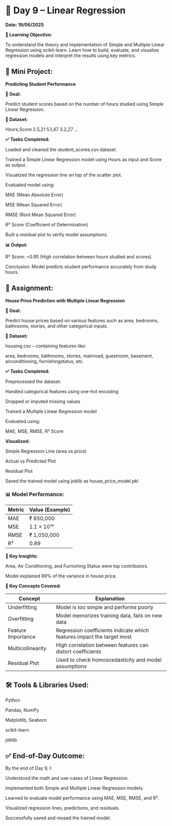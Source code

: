 # 📅 Day 9 – Linear Regression 

**Date: 19/06/2025**

**🧠 Learning Objective:**

To understand the theory and implementation of Simple and Multiple Linear Regression using scikit-learn. Learn how to build, evaluate, and visualize regression models and interpret the results using key metrics.

## 🧪 Mini Project: 

**Predicting Student Performance**

**🎯 Goal:**

Predict student scores based on the number of hours studied using Simple Linear Regression.

**📁 Dataset:**

Hours,Score
2.5,21
5.1,47
3.2,27
...

**✅ Tasks Completed:**

Loaded and cleaned the student_scores.csv dataset.

Trained a Simple Linear Regression model using Hours as input and Score as output.

Visualized the regression line on top of the scatter plot.

Evaluated model using:

MAE (Mean Absolute Error)

MSE (Mean Squared Error)

RMSE (Root Mean Squared Error)

R² Score (Coefficient of Determination)

Built a residual plot to verify model assumptions.

**📊 Output:**

R² Score: ~0.95 (High correlation between hours studied and scores)

Conclusion: Model predicts student performance accurately from study hours.

## 🏡 Assignment:

**House Price Prediction with Multiple Linear Regression**

**🎯 Goal:**

Predict house prices based on various features such as area, bedrooms, bathrooms, stories, and other categorical inputs.

**📁 Dataset:**

housing.csv – containing features like:

area, bedrooms, bathrooms, stories, mainroad, guestroom, basement, airconditioning, furnishingstatus, etc.

**✅ Tasks Completed:**

Preprocessed the dataset:

Handled categorical features using one-hot encoding

Dropped or imputed missing values

Trained a Multiple Linear Regression model

Evaluated using:

MAE, MSE, RMSE, R² Score

**Visualized:**

Simple Regression Line (area vs price)

Actual vs Predicted Plot

Residual Plot

Saved the trained model using joblib as house_price_model.pkl

### 📊 Model Performance:

| Metric | Value (Example) |
| ------ | --------------- |
| MAE    | ₹ 850,000       |
| MSE    | 1.1 × 10¹²      |
| RMSE   | ₹ 1,050,000     |
| R²     | 0.89            |

**🧠 Key Insights:**

Area, Air Conditioning, and Furnishing Status were top contributors.

Model explained 89% of the variance in house price.

**📘 Key Concepts Covered:**

| Concept            | Explanation                                                            |
| ------------------ | ---------------------------------------------------------------------- |
| Underfitting       | Model is too simple and performs poorly                                |
| Overfitting        | Model memorizes training data, fails on new data                       |
| Feature Importance | Regression coefficients indicate which features impact the target most |
| Multicollinearity  | High correlation between features can distort coefficients             |
| Residual Plot      | Used to check homoscedasticity and model assumptions                   |

## 🛠 Tools & Libraries Used:

Python

Pandas, NumPy

Matplotlib, Seaborn

scikit-learn

joblib

## ✅ End-of-Day Outcome:

By the end of Day 9, I:

Understood the math and use-cases of Linear Regression.

Implemented both Simple and Multiple Linear Regression models.

Learned to evaluate model performance using MAE, MSE, RMSE, and R².

Visualized regression lines, predictions, and residuals.

Successfully saved and reused the trained model.
